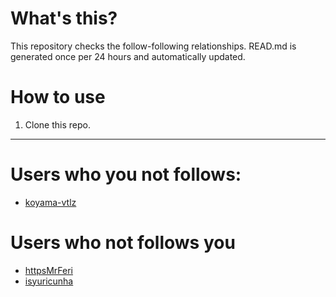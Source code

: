 # What's this?
This repository checks the follow-following relationships.
READ.md is generated once per 24 hours and automatically updated.
# How to use
1. Clone this repo.
 
 --- 
 
 # Users who you not follows: 
  
- [koyama-vtlz](https://github.com/koyama-vtlz/) 
# Users who not follows you 
  
- [httpsMrFeri](https://github.com/httpsMrFeri/) 
 - [isyuricunha](https://github.com/isyuricunha/) 
 